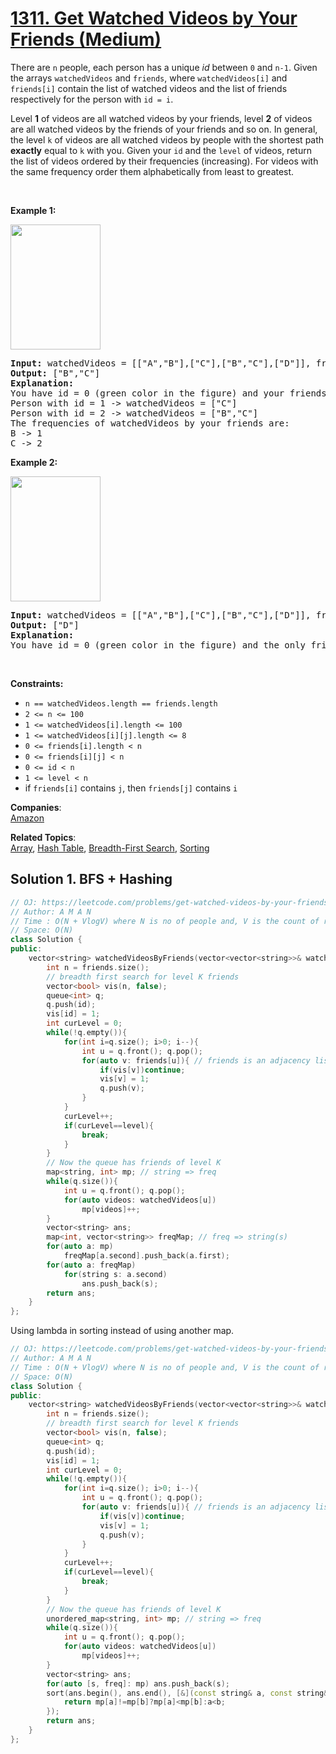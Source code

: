 # [1311. Get Watched Videos by Your Friends (Medium)](https://leetcode.com/problems/get-watched-videos-by-your-friends/)

<p>There are <code>n</code> people, each person has a unique <em>id</em> between <code>0</code> and <code>n-1</code>. Given the arrays <code>watchedVideos</code> and <code>friends</code>, where <code>watchedVideos[i]</code> and <code>friends[i]</code> contain the list of watched videos and the list of friends respectively for the person with <code>id = i</code>.</p>

<p>Level <strong>1</strong> of videos are all watched videos by your&nbsp;friends, level <strong>2</strong> of videos are all watched videos by the friends of your&nbsp;friends and so on. In general, the level <code>k</code> of videos are all&nbsp;watched videos by people&nbsp;with the shortest path <strong>exactly</strong> equal&nbsp;to&nbsp;<code>k</code> with you. Given your&nbsp;<code>id</code> and the <code>level</code> of videos, return the list of videos ordered by their frequencies (increasing). For videos with the same frequency order them alphabetically from least to greatest.&nbsp;</p>

<p>&nbsp;</p>
<p><strong>Example 1:</strong></p>

<p><strong><img alt="" src="https://assets.leetcode.com/uploads/2020/01/02/leetcode_friends_1.png" style="width: 144px; height: 200px;"></strong></p>

<pre><strong>Input:</strong> watchedVideos = [["A","B"],["C"],["B","C"],["D"]], friends = [[1,2],[0,3],[0,3],[1,2]], id = 0, level = 1
<strong>Output:</strong> ["B","C"] 
<strong>Explanation:</strong> 
You have id = 0 (green color in the figure) and your friends are (yellow color in the figure):
Person with id = 1 -&gt; watchedVideos = ["C"]&nbsp;
Person with id = 2 -&gt; watchedVideos = ["B","C"]&nbsp;
The frequencies of watchedVideos by your friends are:&nbsp;
B -&gt; 1&nbsp;
C -&gt; 2
</pre>

<p><strong>Example 2:</strong></p>

<p><strong><img alt="" src="https://assets.leetcode.com/uploads/2020/01/02/leetcode_friends_2.png" style="width: 144px; height: 200px;"></strong></p>

<pre><strong>Input:</strong> watchedVideos = [["A","B"],["C"],["B","C"],["D"]], friends = [[1,2],[0,3],[0,3],[1,2]], id = 0, level = 2
<strong>Output:</strong> ["D"]
<strong>Explanation:</strong> 
You have id = 0 (green color in the figure) and the only friend of your friends is the person with id = 3 (yellow color in the figure).
</pre>

<p>&nbsp;</p>
<p><strong>Constraints:</strong></p>

<ul>
	<li><code>n == watchedVideos.length ==&nbsp;friends.length</code></li>
	<li><code>2 &lt;= n&nbsp;&lt;= 100</code></li>
	<li><code>1 &lt;=&nbsp;watchedVideos[i].length &lt;= 100</code></li>
	<li><code>1 &lt;=&nbsp;watchedVideos[i][j].length &lt;= 8</code></li>
	<li><code>0 &lt;= friends[i].length &lt; n</code></li>
	<li><code>0 &lt;= friends[i][j]&nbsp;&lt; n</code></li>
	<li><code>0 &lt;= id &lt; n</code></li>
	<li><code>1 &lt;= level &lt; n</code></li>
	<li>if&nbsp;<code>friends[i]</code> contains <code>j</code>, then <code>friends[j]</code> contains <code>i</code></li>
</ul>


**Companies**:  
[Amazon](https://leetcode.com/company/amazon)

**Related Topics**:  
[Array](https://leetcode.com/tag/array/), [Hash Table](https://leetcode.com/tag/hash-table/), [Breadth-First Search](https://leetcode.com/tag/breadth-first-search/), [Sorting](https://leetcode.com/tag/sorting/)

## Solution 1. BFS + Hashing

```cpp
// OJ: https://leetcode.com/problems/get-watched-videos-by-your-friends/
// Author: A M A N
// Time : O(N + VlogV) where N is no of people and, V is the count of result videos 
// Space: O(N)
class Solution {
public:
    vector<string> watchedVideosByFriends(vector<vector<string>>& watchedVideos, vector<vector<int>>& friends, int id, int level) {
        int n = friends.size();
        // breadth first search for level K friends
        vector<bool> vis(n, false);
        queue<int> q;
        q.push(id);
        vis[id] = 1;
        int curLevel = 0;
        while(!q.empty()){
            for(int i=q.size(); i>0; i--){
                int u = q.front(); q.pop();
                for(auto v: friends[u]){ // friends is an adjacency list
                    if(vis[v])continue;
                    vis[v] = 1;
                    q.push(v);
                }
            }
            curLevel++;
            if(curLevel==level){
                break;
            }
        }
        // Now the queue has friends of level K
        map<string, int> mp; // string => freq
        while(q.size()){
            int u = q.front(); q.pop();
            for(auto videos: watchedVideos[u])
                mp[videos]++;
        }
        vector<string> ans;
        map<int, vector<string>> freqMap; // freq => string(s)
        for(auto a: mp)
            freqMap[a.second].push_back(a.first);
        for(auto a: freqMap)
            for(string s: a.second)
                ans.push_back(s);
        return ans;
    }
};
```
Using lambda in sorting instead of using another map.

```cpp
// OJ: https://leetcode.com/problems/get-watched-videos-by-your-friends/
// Author: A M A N
// Time : O(N + VlogV) where N is no of people and, V is the count of result videos 
// Space: O(N)
class Solution {
public:
    vector<string> watchedVideosByFriends(vector<vector<string>>& watchedVideos, vector<vector<int>>& friends, int id, int level) {
        int n = friends.size();
        // breadth first search for level K friends
        vector<bool> vis(n, false);
        queue<int> q;
        q.push(id);
        vis[id] = 1;
        int curLevel = 0;
        while(!q.empty()){
            for(int i=q.size(); i>0; i--){
                int u = q.front(); q.pop();
                for(auto v: friends[u]){ // friends is an adjacency list
                    if(vis[v])continue;
                    vis[v] = 1;
                    q.push(v);
                }
            }
            curLevel++;
            if(curLevel==level){
                break;
            }
        }
        // Now the queue has friends of level K
        unordered_map<string, int> mp; // string => freq
        while(q.size()){
            int u = q.front(); q.pop();
            for(auto videos: watchedVideos[u])
                mp[videos]++;
        }
        vector<string> ans;
        for(auto [s, freq]: mp) ans.push_back(s);
        sort(ans.begin(), ans.end(), [&](const string& a, const string& b){
            return mp[a]!=mp[b]?mp[a]<mp[b]:a<b;
        });
        return ans;
    }
};
```